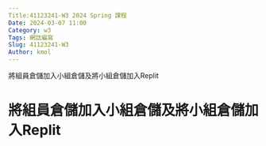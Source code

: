 ```yaml
---
Title:41123241-W3 2024 Spring 課程
Date: 2024-03-07 11:00
Category: w3
Tags: 網誌編寫
Slug: 41123241-W3
Author: kmol
---
```


將組員倉儲加入小組倉儲及將小組倉儲加入Replit

<!-- PELICAN_END_SUMMARY -->

# 將組員倉儲加入小組倉儲及將小組倉儲加入Replit



